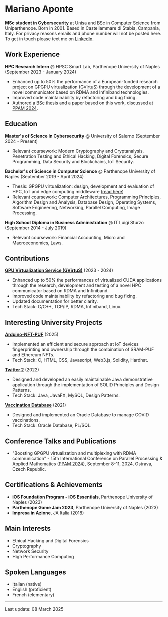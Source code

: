 # Mariano Aponte
**MSc student in Cybersecurity** at Unisa and BSc in Computer Science from Uniparthenope. Born in 2001. Based in Castellammare di Stabia, Campania, Italy. For privacy reasons emails and phone number will not be posted here. To get in touch please text me on [LinkedIn](http://linkedin.com/in/marianoktm).

## Work Experience
**HPC Research Intern** @ HPSC Smart Lab, Parthenope University of Naples (September 2023 - January 2024)
- Enhanced up to 50% the performance of a European-funded research project on GPGPU virtualization ([GVirtuS](https://github.com/gvirtus/GVirtuS)) through the development of a novel communicator based on RDMA and Infiniband technologies.
- Improved code maintainability by refactoring and bug fixing.
- Authored a [BSc thesis](https://github.com/marianoktm/BSc-Thesis) and a paper based on this work, discussed at [PPAM 2024](https://ppam.edu.pl/).

## Education
**Master's of Science in Cybersecurity** @ University of Salerno (September 2024 - Present)
- Relevant coursework: Modern Cryptography and Cryptanalysis, Penetration Testing and Ethical Hacking, Digital Forensics, Secure Programming, Data Security and Blockchains, IoT Security.

**Bachelor's of Science in Computer Science** @ Parthenope University of Naples (September 2019 - April 2024)
- Thesis: GPGPU virtualization: design, development and evaluation of HPC, IoT and edge computing middleware ([read here](https://github.com/marianoktm/BSc-Thesis))
- Relevant coursework: Computer Architectures, Programming Principles, Algorithm Design and Analysis, Database Design, Operating Systems, Software Engineering, Networking, Parallel Computing, Image Processing.

**High School Diploma in Business Administration** @ IT Luigi Sturzo (September 2014 - July 2019)
- Relevant coursework: Financial Accounting, Micro and Macroeconomics, Laws.

## Contributions
**[GPU Virtualization Service (GVirtuS)](https://github.com/gvirtus/GVirtuS)** (2023 - 2024)
- Enhanced up to 50% the performances of virtualized CUDA applications through the research, development and testing of a novel HPC communicator based on RDMA and Infiniband.
- Improved code maintainability by refactoring and bug fixing.
- Updated documentation for better clarity.
- Tech Stack: C/C++, TCP/IP, RDMA, Infiniband, Linux.

## Interesting University Projects
**[Arduino-NFT-PUF](https://github.com/marianoktm/arduino-nft-puf)** (2025)
- Implemented an efficient and secure approach at IoT devices fingerprinting and ownership through the combination of SRAM-PUF and Ethereum NFTs.
- Tech Stack: C, HTML, CSS, Javascript, Web3.js, Solidity, Hardhat.

**[Twitter 2](https://github.com/marianoktm/PROG3-Uniparthenope)** (2022)
- Designed and developed an easily maintainable Java demonstrative application through the implementation of SOLID Principles and Design Patterns.
- Tech Stack: Java, JavaFX, MySQL, Design Patterns.
  
**[Vaccination Database](https://github.com/marianoktm/BD-Uniparthenope)** (2021)
- Designed and implemented an Oracle Database to manage COVID vaccinations.
- Tech Stack: Oracle Database, PL/SQL.

## Conference Talks and Publications
- "Boosting GPGPU virtualization and multiplexing with RDMA communication" - 15th International Conference on Parallel Processing & Applied Mathematics ([PPAM 2024](https://ppam.edu.pl/)), September 8-11, 2024, Ostrava, Czech Republic.

## Certifications & Achievements
- **iOS Foundation Program - iOS Essentials**, Parthenope University of Naples (2023)
- **Parthenope Game Jam 2023**, Parthenope University of Naples (2023)
- **Impresa in Azione**, JA Italia (2018)

## Main Interests
- Ethical Hacking and Digital Forensics
- Cryptography
- Network Security
- High Performance Computing
  
## Spoken Languages
- Italian (native)
- English (proficient)
- French (elementary)

---

Last update: 08 March 2025
